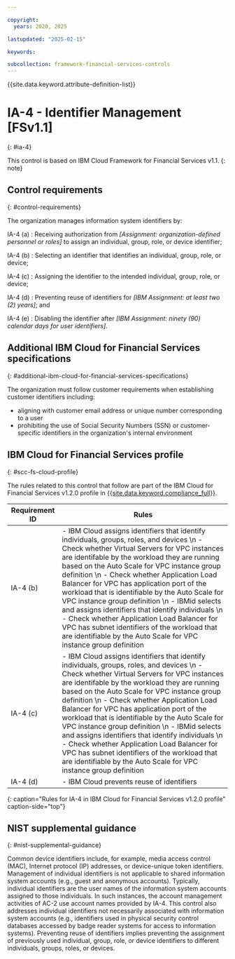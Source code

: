 ```yaml
---

copyright:
  years: 2020, 2025

lastupdated: "2025-02-15"

keywords:

subcollection: framework-financial-services-controls
---
```


{{site.data.keyword.attribute-definition-list}}

               
# IA-4 - Identifier Management [FSv1.1]
{: #ia-4}

This control is based on IBM Cloud Framework for Financial Services v1.1.
{: note}


## Control requirements
{: #control-requirements}

The organization manages information system identifiers by:

IA-4 (a)
    : Receiving authorization from _[Assignment: organization-defined personnel or roles]_ to assign an individual, group, role, or device identifier;

IA-4 (b)
    : Selecting an identifier that identifies an individual, group, role, or device;

IA-4 (c)
    : Assigning the identifier to the intended individual, group, role, or device;

IA-4 (d)
    : Preventing reuse of identifiers for _[IBM Assignment: at least two (2) years]_; and

IA-4 (e)
    : Disabling the identifier after _[IBM Assignment: ninety (90) calendar days for user identifiers]_.

## Additional IBM Cloud for Financial Services specifications
{: #additional-ibm-cloud-for-financial-services-specifications}

The organization must follow customer requirements when establishing customer identifiers including:
- aligning with customer email address or unique number corresponding to a user
- prohibiting the use of Social Security Numbers (SSN) or customer-specific identifiers in the organization's internal environment

## IBM Cloud for Financial Services profile
{: #scc-fs-cloud-profile}

The rules related to this control that follow are part of the IBM Cloud for Financial Services v1.2.0 profile in [{{site.data.keyword.compliance_full}}](/docs/security-compliance?topic=security-compliance-getting-started).

| Requirement ID | Rules |
|----------------|-------|
| IA-4 (b) | - IBM Cloud assigns identifiers that identify individuals, groups, roles, and devices \n - Check whether Virtual Servers for VPC instances are identifable by the workload they are running based on the Auto Scale for VPC instance group definition \n - Check whether Application Load Balancer for VPC has application port of the workload that is identifiable by the Auto Scale for VPC instance group definition \n - IBMid selects and assigns identifiers that identify individuals \n - Check whether Application Load Balancer for VPC has subnet identifiers of the workload that are identifiable by the Auto Scale for VPC instance group definition | 
| IA-4 (c) | - IBM Cloud assigns identifiers that identify individuals, groups, roles, and devices \n - Check whether Virtual Servers for VPC instances are identifable by the workload they are running based on the Auto Scale for VPC instance group definition \n - Check whether Application Load Balancer for VPC has application port of the workload that is identifiable by the Auto Scale for VPC instance group definition \n - IBMid selects and assigns identifiers that identify individuals \n - Check whether Application Load Balancer for VPC has subnet identifiers of the workload that are identifiable by the Auto Scale for VPC instance group definition | 
| IA-4 (d) | - IBM Cloud prevents reuse of identifiers | 
{: caption="Rules for IA-4 in IBM Cloud for Financial Services v1.2.0 profile" caption-side="top"}

## NIST supplemental guidance
{: #nist-supplemental-guidance}

Common device identifiers include, for example, media access control (MAC), Internet protocol (IP) addresses, or device-unique token identifiers. Management of individual identifiers is not applicable to shared information system accounts (e.g., guest and anonymous accounts). Typically, individual identifiers are the user names of the information system accounts assigned to those individuals. In such instances, the account management activities of AC-2 use account names provided by IA-4. This control also addresses individual identifiers not necessarily associated with information system accounts (e.g., identifiers used in physical security control databases accessed by badge reader systems for access to information systems). Preventing reuse of identifiers implies preventing the assignment of previously used individual, group, role, or device identifiers to different individuals, groups, roles, or devices.





